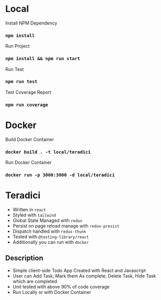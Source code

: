 # Local

Install NPM Dependency

### `npm install`

Run Project

### `npm install && npm run start`

Run Test

### `npm run test`

Test Coverage Report

### `npm run coverage`

# Docker

Build Docker Container

### `docker build . -t local/teradici`

Run Docker Container

### `docker run -p 3000:3000 -d local/teradici`

# Teradici

- Written in `react`
- Styled with `tailwind`
- Global State Managed with `redux`
- Persist on page reload manage with `redux-presist`
- Dispatch handled with `redux-thunk`
- Tested with `@testing-library/react`
- Additionally you can run with `docker`

## Description

- Simple client-side Todo App Created with React and Javascript
- User can Add Task, Mark them As complete, Delete Task, Hide Task which are completed
- Unit tested with above 90% of code coverage
- Run Locally or with Docker Container
